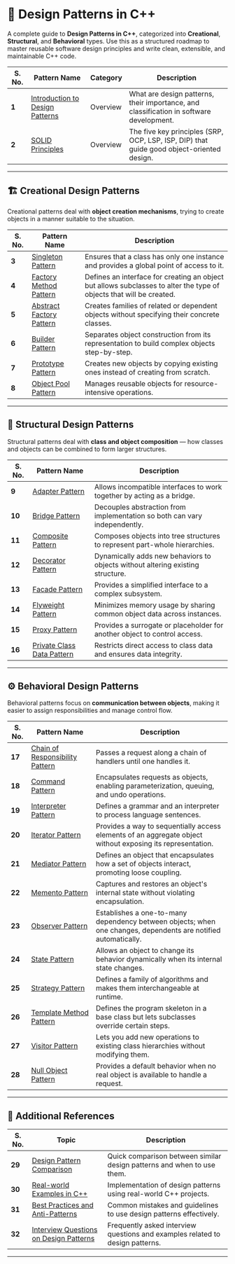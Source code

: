 # 🧩 Design Patterns in C++

A complete guide to **Design Patterns in C++**, categorized into **Creational**, **Structural**, and **Behavioral** types.
Use this as a structured roadmap to master reusable software design principles and write clean, extensible, and maintainable C++ code.

| **S. No.** | **Pattern Name**                                                   | **Category** | **Description**                                                                           |
| ---------- | ------------------------------------------------------------------ | ------------ | ----------------------------------------------------------------------------------------- |
| **1**      | [Introduction to Design Patterns](/introduction.md) | Overview     | What are design patterns, their importance, and classification in software development.   |
| **2**      | [SOLID Principles](/solid-principles.md)            | Overview     | The five key principles (SRP, OCP, LSP, ISP, DIP) that guide good object-oriented design. |

---

## 🏗️ **Creational Design Patterns**

Creational patterns deal with **object creation mechanisms**, trying to create objects in a manner suitable to the situation.

| **S. No.** | **Pattern Name**                                               | **Description**                                                                                                      |
| ---------- | -------------------------------------------------------------- | -------------------------------------------------------------------------------------------------------------------- |
| **3**      | [Singleton Pattern](/designpatterns/singleton.md)              | Ensures that a class has only one instance and provides a global point of access to it.                              |
| **4**      | [Factory Method Pattern](/designpatterns/factorymethod.md)     | Defines an interface for creating an object but allows subclasses to alter the type of objects that will be created. |
| **5**      | [Abstract Factory Pattern](/designpatterns/abstractfactory.md) | Creates families of related or dependent objects without specifying their concrete classes.                          |
| **6**      | [Builder Pattern](/designpatterns/builder.md)                  | Separates object construction from its representation to build complex objects step-by-step.                         |
| **7**      | [Prototype Pattern](/designpatterns/prototype.md)              | Creates new objects by copying existing ones instead of creating from scratch.                                       |
| **8**      | [Object Pool Pattern](/designpatterns/objectpool.md)           | Manages reusable objects for resource-intensive operations.                                                          |

---

## 🧱 **Structural Design Patterns**

Structural patterns deal with **class and object composition** — how classes and objects can be combined to form larger structures.

| **S. No.** | **Pattern Name**                                                  | **Description**                                                                |
| ---------- | ----------------------------------------------------------------- | ------------------------------------------------------------------------------ |
| **9**      | [Adapter Pattern](/designpatterns/adapter.md)                     | Allows incompatible interfaces to work together by acting as a bridge.         |
| **10**     | [Bridge Pattern](/designpatterns/bridge.md)                       | Decouples abstraction from implementation so both can vary independently.      |
| **11**     | [Composite Pattern](/designpatterns/composite.md)                 | Composes objects into tree structures to represent part-whole hierarchies.     |
| **12**     | [Decorator Pattern](/designpatterns/decorator.md)                 | Dynamically adds new behaviors to objects without altering existing structure. |
| **13**     | [Facade Pattern](/designpatterns/facade.md)                       | Provides a simplified interface to a complex subsystem.                        |
| **14**     | [Flyweight Pattern](/designpatterns/flyweight.md)                 | Minimizes memory usage by sharing common object data across instances.         |
| **15**     | [Proxy Pattern](/designpatterns/proxy.md)                         | Provides a surrogate or placeholder for another object to control access.      |
| **16**     | [Private Class Data Pattern](/designpatterns/privateclassdata.md) | Restricts direct access to class data and ensures data integrity.              |

---

## ⚙️ **Behavioral Design Patterns**

Behavioral patterns focus on **communication between objects**, making it easier to assign responsibilities and manage control flow.

| **S. No.** | **Pattern Name**                                                            | **Description**                                                                                                |
| ---------- | --------------------------------------------------------------------------- | -------------------------------------------------------------------------------------------------------------- |
| **17**     | [Chain of Responsibility Pattern](/designpatterns/chainofresponsibility.md) | Passes a request along a chain of handlers until one handles it.                                               |
| **18**     | [Command Pattern](/designpatterns/command.md)                               | Encapsulates requests as objects, enabling parameterization, queuing, and undo operations.                     |
| **19**     | [Interpreter Pattern](/designpatterns/interpreter.md)                       | Defines a grammar and an interpreter to process language sentences.                                            |
| **20**     | [Iterator Pattern](/designpatterns/iterator.md)                             | Provides a way to sequentially access elements of an aggregate object without exposing its representation.     |
| **21**     | [Mediator Pattern](/designpatterns/mediator.md)                             | Defines an object that encapsulates how a set of objects interact, promoting loose coupling.                   |
| **22**     | [Memento Pattern](/designpatterns/memento.md)                               | Captures and restores an object's internal state without violating encapsulation.                              |
| **23**     | [Observer Pattern](/designpatterns/observer.md)                             | Establishes a one-to-many dependency between objects; when one changes, dependents are notified automatically. |
| **24**     | [State Pattern](/designpatterns/state.md)                                   | Allows an object to change its behavior dynamically when its internal state changes.                           |
| **25**     | [Strategy Pattern](/designpatterns/strategy.md)                             | Defines a family of algorithms and makes them interchangeable at runtime.                                      |
| **26**     | [Template Method Pattern](/designpatterns/templatemethod.md)                | Defines the program skeleton in a base class but lets subclasses override certain steps.                       |
| **27**     | [Visitor Pattern](/designpatterns/visitor.md)                               | Lets you add new operations to existing class hierarchies without modifying them.                              |
| **28**     | [Null Object Pattern](/designpatterns/nullobject.md)                        | Provides a default behavior when no real object is available to handle a request.                              |

---

## 📘 **Additional References**

| **S. No.** | **Topic**                                                              | **Description**                                                               |
| ---------- | ---------------------------------------------------------------------- | ----------------------------------------------------------------------------- |
| **29**     | [Design Pattern Comparison](/designpatterns/comparison.md)             | Quick comparison between similar design patterns and when to use them.        |
| **30**     | [Real-world Examples in C++](/designpatterns/examples.md)              | Implementation of design patterns using real-world C++ projects.              |
| **31**     | [Best Practices and Anti-Patterns](/designpatterns/bestpractices.md)   | Common mistakes and guidelines to use design patterns effectively.            |
| **32**     | [Interview Questions on Design Patterns](/designpatterns/interview.md) | Frequently asked interview questions and examples related to design patterns. |

---

